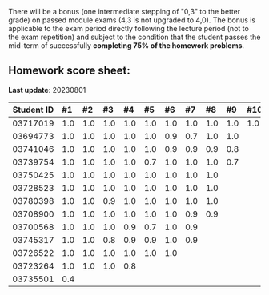 There will be a bonus (one intermediate stepping of "0,3" to the better grade) on passed module exams (4,3 is not upgraded to 4,0). The bonus is applicable to the exam period directly following the lecture period (not to the exam repetition) and subject to the condition that the student passes the mid-term of successfully **completing 75% of the homework problems**. 


## Homework score sheet:

**Last update**: 20230801

| Student ID | #1   | #2   | #3   | #4   | #5   | #6   | #7   | #8   | #9   | #10  | Sum  |
| ---------- | :--- | :--- | :--- | :--- | :--- | :--- | :--- | :--- | :--- | :--- | :--- |
| 03717019   | 1.0  | 1.0 | 1.0 | 1.0 | 1.0 | 1.0 | 1.0 | 1.0 | 1.0 | 1.0 | 10.0 |
| 03694773   | 1.0  | 1.0 | 1.0 | 1.0 | 1.0 | 0.9 | 0.7 | 1.0 | 1.0 |  | 8.6 |
| 03741046   | 1.0  | 1.0 | 1.0 | 1.0 | 1.0 | 0.9 | 0.9 | 0.9 | 0.8 |  | 8.5 |
| 03739754   | 1.0  | 1.0 | 1.0 | 1.0 | 0.7 | 1.0 | 1.0 | 1.0 | 0.7 |  | 8.4 |
| 03750425   | 1.0  | 1.0 | 1.0 | 1.0 | 1.0 | 1.0 | 1.0 | 1.0 |  |  | 8.0 |
| 03728523   | 1.0  | 1.0 | 1.0 | 1.0 | 1.0 | 1.0 | 1.0 | 1.0 |  |  | 8.0 |
| 03780398   | 1.0  | 1.0 | 0.9 | 1.0 | 1.0 | 1.0 | 1.0 | 1.0 |  |  | 7.9 |
| 03708900   | 1.0  | 1.0 | 1.0 | 1.0 | 1.0 | 1.0 | 0.9 | 0.9 |  |  | 7.8 |
| 03700568   | 1.0  | 1.0 | 1.0 | 0.9 | 0.7 | 1.0 | 0.9 |  |  |  | 6.5 |
| 03745317   | 1.0  | 1.0 | 0.8 | 0.9 | 0.9 | 1.0 | 0.9 |  |  |  | 6.5 |
| 03726522   | 1.0  | 1.0 | 1.0 | 1.0 | 1.0 | 1.0 |  |  |  |  | 6.0 |
| 03723264   | 1.0  | 1.0 | 1.0 | 0.8 |  |  |  |  |  |  | 3.8 |
| 03735501   | 0.4  |  |  |  |  |  |  |  |  |  | 0.4 |


